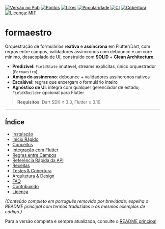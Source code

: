 [![Versão no Pub](https://img.shields.io/pub/v/formaestro)](https://pub.dev/packages/formaestro)
[![Pontos](https://img.shields.io/pub/points/formaestro)](https://pub.dev/packages/formaestro/score)
[![Likes](https://img.shields.io/pub/likes/formaestro)](https://pub.dev/packages/formaestro/score)
[![Popularidade](https://img.shields.io/pub/popularity/formaestro)](https://pub.dev/packages/formaestro/score)
[![CI](https://github.com/MarciohsjOliveira/formaestro/actions/workflows/ci.yml/badge.svg)](https://github.com/MarciohsjOliveira/formaestro/actions/workflows/ci.yml)
[![Cobertura](https://img.shields.io/badge/cobertura-%E2%89%A590%25-brightgreen.svg)](#testes--cobertura)
[![Licença: MIT](https://img.shields.io/badge/License-MIT-yellow.svg)](LICENSE)

# formaestro

Orquestração de formulários **reativa** e **assíncrona** em Flutter/Dart, com regras entre campos, validadores assíncronos com debounce e um core mínimo, desacoplado de UI, construído com **SOLID** + **Clean Architecture**.

- **Predizível**: `FieldState` imutável, streams explícitas, único orquestrador (`Formaestro`)
- **Amigo do assíncrono**: debounce + validadores assíncronos nativos
- **Escalável**: regras que enxergam o formulário inteiro
- **Agnóstico de UI**: integra com qualquer gerenciador de estado; `FieldXBuilder` opcional para Flutter

> **Requisitos**: Dart SDK ≥ 3.3, Flutter ≥ 3.19.

---

## Índice

- [Instalação](#instalação)
- [Início Rápido](#início-rápido)
- [Conceitos](#conceitos)
- [Integração com Flutter](#integração-com-flutter)
- [Regras entre Campos](#regras-entre-campos)
- [Referência Rápida da API](#referência-rápida-da-api)
- [Receitas](#receitas)
- [Testes & Cobertura](#testes--cobertura)
- [Arquitetura & Design](#arquitetura--design)
- [FAQ](#faq)
- [Contribuindo](#contribuindo)
- [Licença](#licença)

*(Conteúdo completo em português removido por brevidade; espelha o README principal com termos traduzidos e os mesmos exemplos de código.)*

Para a versão completa e sempre atualizada, consulte o [README principal](README.md).
